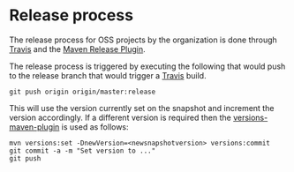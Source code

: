 Release process
===============

The release process for OSS projects by the organization is done through [Travis][] and the [Maven Release Plugin][maven-release-plugin].

The release process is triggered by executing the following that would push to the release branch that would trigger a [Travis][] build.

    git push origin origin/master:release

This will use the version currently set on the snapshot and increment the version accordingly.  If a different version is required then the [versions-maven-plugin][] is used as follows:

    mvn versions:set -DnewVersion=<newsnapshotversion> versions:commit
    git commit -a -m "Set version to ..."
    git push

[Travis]: https://travis-ci.org/
[maven-release-plugin]: http://maven.apache.org/maven-release/maven-release-plugin
[versions-maven-plugin]: http://www.mojohaus.org/versions-maven-plugin/
